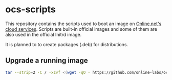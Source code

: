 ocs-scripts
===========

This repository contains the scripts used to boot an image on [Online.net's cloud services](http://labs.online.net/).
Scripts are built-in official images and some of them are also used in the official Initrd image.

It is planned to to create packages (.deb) for distributions.

Upgrade a running image
-----------------------

```bash
tar --strip=2 -C / -xzvf <(wget -qO - https://github.com/online-labs/ocs-scripts/archive/master.tar.gz)
```
